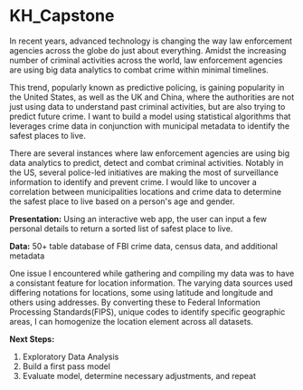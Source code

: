# KH_Capstone

In recent years, advanced technology is changing the way law enforcement agencies across the globe do just about everything. Amidst the increasing number of criminal activities across the world, law enforcement agencies are using big data analytics to combat crime within minimal timelines.

This trend, popularly known as predictive policing, is gaining popularity in the United States, as well as the UK and China, where the authorities are not just using data to understand past criminal activities, but are also trying to predict future crime. I want to build a model using statistical algorithms that leverages crime data in conjunction with municipal metadata to identify the safest places to live.

There are several instances where law enforcement agencies are using big data analytics to predict, detect and combat criminal activities. Notably in the US, several police-led initiatives are making the most of surveillance information to identify and prevent crime. I would like to uncover a correlation between municipalities locations and crime data to determine the safest place to live based on a person's age and gender.

**Presentation:**
Using an interactive web app, the user can input a few personal details to return a sorted list of safest place to live.

**Data:**
50+ table database of FBI crime data, census data, and additional metadata

One issue I encountered while gathering and compiling my data was to have a consistant feature for location information. The varying data sources used differing notations for locations, some using latitude and longitude and others using addresses. By converting these to Federal Information Processing Standards(FIPS), unique codes to identify specific geographic areas, I can homogenize the location element across all datasets.

**Next Steps:**

1. Exploratory Data Analysis
2. Build a first pass model
3. Evaluate model, determine necessary adjustments, and repeat
